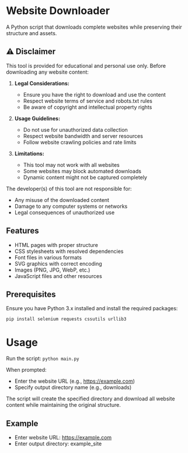 # Website Downloader

A Python script that downloads complete websites while preserving their structure and assets.

## ⚠️ Disclaimer

This tool is provided for educational and personal use only. Before downloading any website content:

1. **Legal Considerations:**
   - Ensure you have the right to download and use the content
   - Respect website terms of service and robots.txt rules
   - Be aware of copyright and intellectual property rights

2. **Usage Guidelines:**
   - Do not use for unauthorized data collection
   - Respect website bandwidth and server resources
   - Follow website crawling policies and rate limits

3. **Limitations:**
   - This tool may not work with all websites
   - Some websites may block automated downloads
   - Dynamic content might not be captured completely

The developer(s) of this tool are not responsible for:
- Any misuse of the downloaded content
- Damage to any computer systems or networks
- Legal consequences of unauthorized use

## Features

- HTML pages with proper structure
- CSS stylesheets with resolved dependencies
- Font files in various formats
- SVG graphics with correct encoding
- Images (PNG, JPG, WebP, etc.)
- JavaScript files and other resources

## Prerequisites

Ensure you have Python 3.x installed and install the required packages:

`pip install selenium requests cssutils urllib3`


# Usage

Run the script:
`python main.py`

When prompted:
- Enter the website URL (e.g., https://example.com)
- Specify output directory name (e.g., downloads)

The script will create the specified directory and download all website content while maintaining the original structure.

## Example

- Enter website URL: https://example.com
- Enter output directory: example_site

